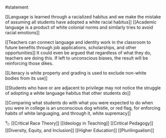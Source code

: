 #statement 

[[Language is learned through a racialized habitus and we make the mistake of assuming all students have adopted a white racial habitus]] [[Academic language is a product of white colonial norms and similarly tries to avoid racial emotions]]

[[Teachers can connect language and identity work in the classroom to future benefits through job applications, scholarships, and other opportunities]] It could even be argued that regardless of what they do, teachers are doing this. If left to unconscious biases, the result will be reinforcing those dikes.

[[Literacy is white property and grading is used to exclude non-white bodies from its use]]

[[Students who have or are adjacent to privilege may not notice the struggle of adopting a white language habitus that other students do]]

[[Comparing what students do with what you were expected to do when you were in college is an unconscious dog whistle, or red flag, for enforcing habits of white languaging, and through it, white supremacy]]

🏷 [[Critical Race Theory]] [[Ideology in Teaching]] [[Critical Pedagogy]] [[Diversity, Equity, and Inclusion]] [[Higher Education]] [[Plurilingualism]]